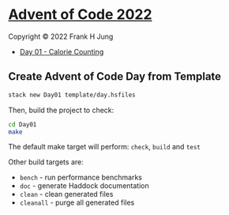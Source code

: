 # [Advent of Code 2022](https://adventofcode.com/2022/)

Copyright © 2022 Frank H Jung

* [Day 01 - Calorie Counting](day01/README.md)

## Create Advent of Code Day from Template

```bash
stack new Day01 template/day.hsfiles
```

Then, build the project to check:

```bash
cd Day01
make
```

The default make target will perform: `check`, `build` and `test`

Other build targets are:

* `bench`    - run performance benchmarks
* `doc`      - generate Haddock documentation
* `clean`    - clean generated files
* `cleanall` - purge all generated files
